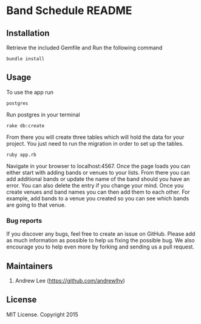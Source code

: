 # Band Schedule README


## Installation


Retrieve the included Gemfile and Run the following command
```
bundle install
```

## Usage

To use the app run

```
postgres
```

Run postgres in your terminal

```
rake db:create
```

From there you will create three tables which will hold the data for your project. You just need to run the migration in order to set up the tables. 

```
ruby app.rb
```
Navigate in your browser to localhost:4567. Once the page loads you can either start with adding bands or venues to your lists. From there you can add additional bands or update the name of the band should you have an error. You can also delete the entry if you change your mind. Once you create venues and band names you can then add them to each other. For example, add bands to a venue you created so you can see which bands are going to that venue.

### Bug reports

If you discover any bugs, feel free to create an issue on GitHub. Please add as much information as
possible to help us fixing the possible bug. We also encourage you to help even more by forking and
sending us a pull request.

## Maintainers
1. Andrew Lee (https://github.com/andrewlhy)
## License
MIT License. Copyright 2015
